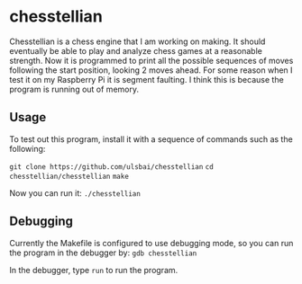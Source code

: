 # chesstellian
Chesstellian is a chess engine that I am working on making. It should eventually be able to play and analyze chess games at a reasonable strength. Now it is programmed to print all the possible sequences of moves following the start position, looking 2 moves ahead. For some reason when I test it on my Raspberry Pi it is segment faulting. I think this is because the program is running out of memory.

## Usage
To test out this program, install it with a sequence of commands such as the following:

`git clone https://github.com/ulsbai/chesstellian`
`cd chesstellian/chesstellian`
`make`

Now you can run it:
`./chesstellian`

## Debugging
Currently the Makefile is configured to use debugging mode, so you can run the program in the debugger by:
`gdb chesstellian`

In the debugger, type `run` to run the program.
